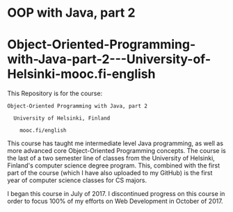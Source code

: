 # OOP with Java, part 2
# Object-Oriented-Programming-with-Java-part-2---University-of-Helsinki-mooc.fi-english

This Repository is for the course:

    Object-Oriented Programming with Java, part 2 

      University of Helsinki, Finland

        mooc.fi/english
   
This course has taught me intermediate level Java programming, as well as more advanced core Object-Oriented Programming concepts. The course is the last of a two semester line of classes from the University of Helsinki, Finland's computer science degree program. This, combined with the first part of the course (which I have also uploaded to my GitHub) is the first year of computer science classes for CS majors.

I began this course in July of 2017. I discontinued progress on this course in order to focus 100% of my efforts on Web Development in October of 2017. 
